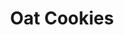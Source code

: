 ---
title: Oat Cookies
category: Treat
ingredients:
- name: protein powder
  amount: 1 heaped tbsp
- name: oats
  amount: 200 g
- name: maple syrup
  amount: 7 tbsp
- name: baking powder
  amount: 1 tsp
- name: oat milk
  amount: 1 tbsp
- name: cacao powder
  amount: 1 heaped tbsp
- name: chocolate chips
  amount: 40 g
- name: melted coconut oil
  amount: 4 tbsp
cookware:
- name: mixing bowl
- name: lined baking tray
steps:
- description: Preheat the oven to 180C then grab a mixing bowl and mix the oats,
    cacao powder, baking powder and protein powder until they're combined.
- description: Add the maple syrup, oat milk and melted coconut oil and mix until
    well combined.
- description: Finally, add the chocolate chips and mix through.
- description: Scoop out balls of the mixture and place on a lined baking tray.
- description: Bake for 20 minutes, or until slightly golden and leave to cool before
    storing (or eating) them.
---